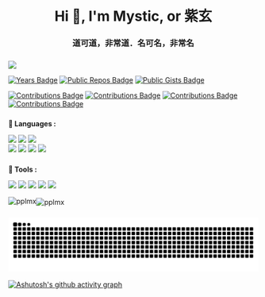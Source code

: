 <h1 align="center">Hi 👋, I'm Mystic, or 紫玄</h1>
<h3 align="center">道可道，非常道．名可名，非常名</h3>

###

<img src="https://komarev.com/ghpvc/?username=pplmx&&style=flat-square" align="center" />

[![Years Badge](https://badges.strrl.dev/years/pplmx)](https://badges.strrl.dev)
[![Public Repos Badge](https://badges.strrl.dev/repos/pplmx)](https://badges.strrl.dev)
[![Public Gists Badge](https://badges.strrl.dev/gists/pplmx)](https://badges.strrl.dev)

[![Contributions Badge](https://badges.strrl.dev/contributions/all/pplmx)](https://badges.strrl.dev)
[![Contributions Badge](https://badges.strrl.dev/contributions/monthly/pplmx)](https://badges.strrl.dev)
[![Contributions Badge](https://badges.strrl.dev/commits/monthly/pplmx)](https://badges.strrl.dev)
[![Contributions Badge](https://badges.strrl.dev/issues-and-prs/monthly/pplmx)](https://badges.strrl.dev)

###

**🌱 Languages :**

<code><a href="https://www.python.org/" target="_blank"><img height="50" src="https://www.vectorlogo.zone/logos/python/python-official.svg"></a></code>
<code><a href="https://go.dev/" target="_blank"><img height="50" src="https://www.vectorlogo.zone/logos/golang/golang-official.svg"></a></code>
<code><a href="https://en.cppreference.com/w/" target="_blank"><img height="50" src="https://github.com/isocpp/logos/blob/master/cpp_logo.svg"></a></code>
<br/>
<code><a href="https://openjdk.java.net/" target="_blank"><img height="50" src="https://www.vectorlogo.zone/logos/java/java-horizontal.svg"></a></code>
<code><a href="https://www.rust-lang.org/" target="_blank"><img height="50" src="https://www.rust-lang.org/logos/rust-logo-64x64.png"></a></code>
<code><a href="https://en.wikipedia.org/wiki/Bash_(Unix_shell)" target="_blank"><img height="50" src="https://www.vectorlogo.zone/logos/gnu_bash/gnu_bash-official.svg"></a></code>
<code><a href="https://en.wikipedia.org/wiki/Visual_Basic" target="_blank"><img height="50" src="https://www.vectorlogo.zone/logos/microsoft_vb/microsoft_vb-ar21.svg"></a></code>

###

**🌱 Tools :**

<code><a href="https://www.jetbrains.com/" target="_blank"><img height="50" src="https://www.vectorlogo.zone/logos/jetbrains/jetbrains-icon.svg"></a></code>
<code><a href="https://www.linux.org/" target="_blank"><img height="50" src="https://www.vectorlogo.zone/logos/linux/linux-ar21.svg"></a></code>
<code><a href="https://www.docker.com/" target="_blank"><img height="50" src="https://www.vectorlogo.zone/logos/docker/docker-official.svg"></a></code>
<code><a href="https://www.openstack.org/" target="_blank"><img height="50" src="https://www.vectorlogo.zone/logos/openstack/openstack-ar21.svg"></a></code>
<code><a href="https://kubernetes.io/" target="_blank"><img height="50" src="https://www.vectorlogo.zone/logos/kubernetes/kubernetes-icon.svg"></a></code>

<p><img align="left" src="https://github-readme-stats.vercel.app/api/top-langs?username=pplmx&show_icons=true&locale=en&layout=compact&langs_count=10&count_private=true&exclude_repo=pplmx.github.io,pplmx.main,caoyu.info,yoooo.fun,vimConfig,hexo-pwa,hugo-theme-next&hide=html,javascript,css,scss&bg_color=30,e96443,904e95&title_color=fff&text_color=fff" alt="pplmx" /></p>

<p><img align="center" src="https://github-readme-stats.vercel.app/api?username=pplmx&show_icons=true&locale=en&bg_color=30,e96443,904e95&title_color=fff&text_color=fff" alt="pplmx" /></p>

###

<img src="https://raw.githubusercontent.com/pplmx/pplmx/output/snake.svg" alt="Snake animation" />

[![Ashutosh's github activity graph](https://github-readme-activity-graph.cyclic.app/graph?username=pplmx&theme=dracula)](https://github.com/ashutosh00710/github-readme-activity-graph)

